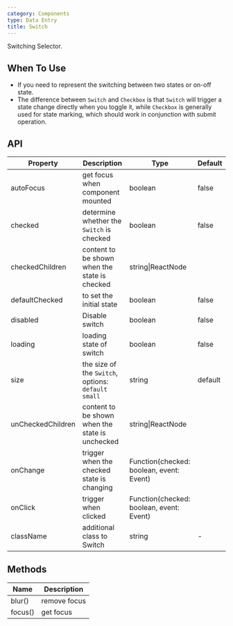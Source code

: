 ```yaml
---
category: Components
type: Data Entry
title: Switch
---
```


Switching Selector.

## When To Use

- If you need to represent the switching between two states or on-off state.
- The difference between `Switch` and `Checkbox` is that `Switch` will trigger a state change directly when you toggle it, while `Checkbox` is generally used for state marking, which should work in conjunction with submit operation.

## API

| Property | Description | Type | Default |
| --- | --- | --- | --- |
| autoFocus | get focus when component mounted | boolean | false |
| checked | determine whether the `Switch` is checked | boolean | false |
| checkedChildren | content to be shown when the state is checked | string\|ReactNode |  |
| defaultChecked | to set the initial state | boolean | false |
| disabled | Disable switch | boolean | false |
| loading | loading state of switch | boolean | false |
| size | the size of the `Switch`, options: `default` `small` | string | default |
| unCheckedChildren | content to be shown when the state is unchecked | string\|ReactNode |  |
| onChange | trigger when the checked state is changing | Function(checked: boolean, event: Event) |  |
| onClick | trigger when clicked | Function(checked: boolean, event: Event) |  |
| className | additional class to Switch | string | - |

## Methods

| Name    | Description  |
| ------- | ------------ |
| blur()  | remove focus |
| focus() | get focus    |
